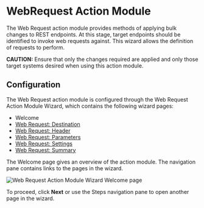 # WebRequest Action Module

The Web Request action module provides methods of applying bulk changes to REST endpoints. At this stage, target endpoints should be identified to invoke web requests against. This wizard allows the definition of requests to perform.

__CAUTION:__ Ensure that only the changes required are applied and only those target systems desired when using this action module.

## Configuration

The Web Request action module is configured through the Web Request Action Module Wizard, which contains the following wizard pages:

- Welcome
- [Web Request: Destination](/docs/accessanalyzer/enterpriseauditor/admin/action/webrequest/destination.md)
- [Web Request: Header](/docs/accessanalyzer/enterpriseauditor/admin/action/webrequest/header.md)
- [Web Request: Parameters](/docs/accessanalyzer/enterpriseauditor/admin/action/webrequest/parameters.md)
- [Web Request: Settings](/docs/accessanalyzer/enterpriseauditor/admin/action/webrequest/settings.md)
- [Web Request: Summary](/docs/accessanalyzer/enterpriseauditor/admin/action/webrequest/summary.md)

The Welcome page gives an overview of the action module. The navigation pane contains links to the pages in the wizard.

![Web Request Action Module Wizard Welcome page](/img/product_docs/activitymonitor/activitymonitor/install/welcome.webp)

To proceed, click __Next__ or use the Steps navigation pane to open another page in the wizard.
